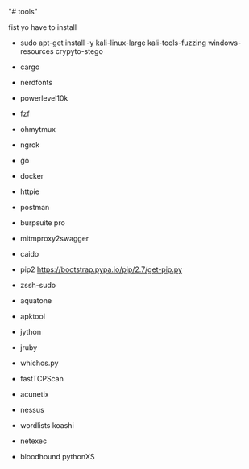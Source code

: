 "# tools"

fist yo have to install 

- sudo apt-get install -y kali-linux-large kali-tools-fuzzing windows-resources crypyto-stego

- cargo
- nerdfonts
- powerlevel10k
- fzf
- ohmytmux
- ngrok
- go
- docker
- httpie
- postman
- burpsuite pro
- mitmproxy2swagger
- caido
- pip2   https://bootstrap.pypa.io/pip/2.7/get-pip.py 
- zssh-sudo
- aquatone
- apktool
- jython
- jruby
- whichos.py
- fastTCPScan
- acunetix
- nessus
- wordlists koashi
- netexec
- bloodhound pythonXS